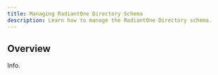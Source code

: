 ```yaml
---
title: Managing RadiantOne Directory Schema
description: Learn how to manage the RadiantOne Directory schema. 
---
```


## Overview

Info.
